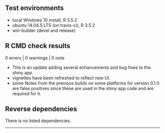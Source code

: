 ## Test environments
* local Windows 10 install, R 3.5.2
* ubuntu 14.04.5 LTS (on travis-ci), R 3.5.2
* win-builder (devel and release)

## R CMD check results

0 errors | 0 warnings | 0 note

* This is an update adding several enhancements and bug fixes to the shiny app.
* vignettes have been refreshed to reflect new UI.
* some Notes from the previous builds on some platforms for version 0.1.0 are false positives since these are used in the shiny app code and are required for it.


## Reverse dependencies

There is no listed dependencies.

---


